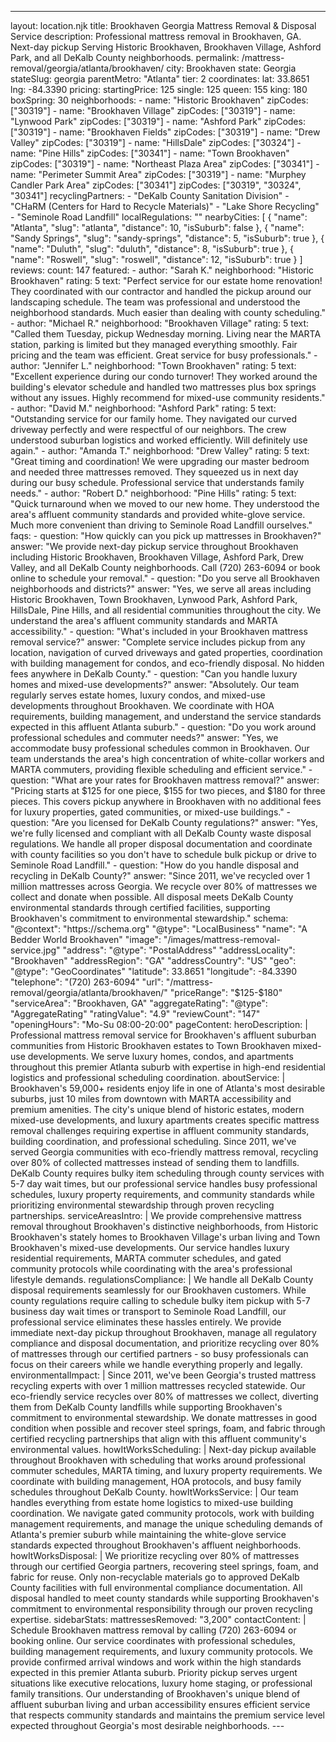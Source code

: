 ---
layout: location.njk
title: Brookhaven Georgia Mattress Removal & Disposal Service
description: Professional mattress removal in Brookhaven, GA. Next-day pickup Serving Historic Brookhaven, Brookhaven Village, Ashford Park, and all DeKalb County neighborhoods.
permalink: /mattress-removal/georgia/atlanta/brookhaven/
city: Brookhaven state: Georgia stateSlug: georgia parentMetro: "Atlanta" tier: 2 coordinates: lat: 33.8651 lng: -84.3390 pricing: startingPrice: 125 single: 125 queen: 155 king: 180 boxSpring: 30 neighborhoods: - name: "Historic Brookhaven" zipCodes: ["30319"] - name: "Brookhaven Village" zipCodes: ["30319"] - name: "Lynwood Park" zipCodes: ["30319"] - name: "Ashford Park" zipCodes: ["30319"] - name: "Brookhaven Fields" zipCodes: ["30319"] - name: "Drew Valley" zipCodes: ["30319"] - name: "HillsDale" zipCodes: ["30324"] - name: "Pine Hills" zipCodes: ["30341"] - name: "Town Brookhaven" zipCodes: ["30319"] - name: "Northeast Plaza Area" zipCodes: ["30341"] - name: "Perimeter Summit Area" zipCodes: ["30319"] - name: "Murphey Candler Park Area" zipCodes: ["30341"] zipCodes: ["30319", "30324", "30341"] recyclingPartners: - "DeKalb County Sanitation Division" - "CHaRM (Centers for Hard to Recycle Materials)" - "Lake Shore Recycling" - "Seminole Road Landfill" localRegulations: "" nearbyCities: [ { "name": "Atlanta", "slug": "atlanta", "distance": 10, "isSuburb": false }, { "name": "Sandy Springs", "slug": "sandy-springs", "distance": 5, "isSuburb": true }, { "name": "Duluth", "slug": "duluth", "distance": 8, "isSuburb": true }, { "name": "Roswell", "slug": "roswell", "distance": 12, "isSuburb": true } ] reviews: count: 147 featured: - author: "Sarah K." neighborhood: "Historic Brookhaven" rating: 5 text: "Perfect service for our estate home renovation! They coordinated with our contractor and handled the pickup around our landscaping schedule. The team was professional and understood the neighborhood standards. Much easier than dealing with county scheduling." - author: "Michael R." neighborhood: "Brookhaven Village" rating: 5 text: "Called them Tuesday, pickup Wednesday morning. Living near the MARTA station, parking is limited but they managed everything smoothly. Fair pricing and the team was efficient. Great service for busy professionals." - author: "Jennifer L." neighborhood: "Town Brookhaven" rating: 5 text: "Excellent experience during our condo turnover! They worked around the building's elevator schedule and handled two mattresses plus box springs without any issues. Highly recommend for mixed-use community residents." - author: "David M." neighborhood: "Ashford Park" rating: 5 text: "Outstanding service for our family home. They navigated our curved driveway perfectly and were respectful of our neighbors. The crew understood suburban logistics and worked efficiently. Will definitely use again." - author: "Amanda T." neighborhood: "Drew Valley" rating: 5 text: "Great timing and coordination! We were upgrading our master bedroom and needed three mattresses removed. They squeezed us in next day during our busy schedule. Professional service that understands family needs." - author: "Robert D." neighborhood: "Pine Hills" rating: 5 text: "Quick turnaround when we moved to our new home. They understood the area's affluent community standards and provided white-glove service. Much more convenient than driving to Seminole Road Landfill ourselves." faqs: - question: "How quickly can you pick up mattresses in Brookhaven?" answer: "We provide next-day pickup service throughout Brookhaven including Historic Brookhaven, Brookhaven Village, Ashford Park, Drew Valley, and all DeKalb County neighborhoods. Call (720) 263-6094 or book online to schedule your removal." - question: "Do you serve all Brookhaven neighborhoods and districts?" answer: "Yes, we serve all areas including Historic Brookhaven, Town Brookhaven, Lynwood Park, Ashford Park, HillsDale, Pine Hills, and all residential communities throughout the city. We understand the area's affluent community standards and MARTA accessibility." - question: "What's included in your Brookhaven mattress removal service?" answer: "Complete service includes pickup from any location, navigation of curved driveways and gated properties, coordination with building management for condos, and eco-friendly disposal. No hidden fees anywhere in DeKalb County." - question: "Can you handle luxury homes and mixed-use developments?" answer: "Absolutely. Our team regularly serves estate homes, luxury condos, and mixed-use developments throughout Brookhaven. We coordinate with HOA requirements, building management, and understand the service standards expected in this affluent Atlanta suburb." - question: "Do you work around professional schedules and commuter needs?" answer: "Yes, we accommodate busy professional schedules common in Brookhaven. Our team understands the area's high concentration of white-collar workers and MARTA commuters, providing flexible scheduling and efficient service." - question: "What are your rates for Brookhaven mattress removal?" answer: "Pricing starts at $125 for one piece, $155 for two pieces, and $180 for three pieces. This covers pickup anywhere in Brookhaven with no additional fees for luxury properties, gated communities, or mixed-use buildings." - question: "Are you licensed for DeKalb County regulations?" answer: "Yes, we're fully licensed and compliant with all DeKalb County waste disposal regulations. We handle all proper disposal documentation and coordinate with county facilities so you don't have to schedule bulk pickup or drive to Seminole Road Landfill." - question: "How do you handle disposal and recycling in DeKalb County?" answer: "Since 2011, we've recycled over 1 million mattresses across Georgia. We recycle over 80% of mattresses we collect and donate when possible. All disposal meets DeKalb County environmental standards through certified facilities, supporting Brookhaven's commitment to environmental stewardship." schema: "@context": "https://schema.org" "@type": "LocalBusiness" "name": "A Bedder World Brookhaven" "image": "/images/mattress-removal-service.jpg" "address": "@type": "PostalAddress" "addressLocality": "Brookhaven" "addressRegion": "GA" "addressCountry": "US" "geo": "@type": "GeoCoordinates" "latitude": 33.8651 "longitude": -84.3390 "telephone": "(720) 263-6094" "url": "/mattress-removal/georgia/atlanta/brookhaven/" "priceRange": "$125-$180" "serviceArea": "Brookhaven, GA" "aggregateRating": "@type": "AggregateRating" "ratingValue": "4.9" "reviewCount": "147" "openingHours": "Mo-Su 08:00-20:00" pageContent: heroDescription: | Professional mattress removal service for Brookhaven's affluent suburban communities from Historic Brookhaven estates to Town Brookhaven mixed-use developments. We serve luxury homes, condos, and apartments throughout this premier Atlanta suburb with expertise in high-end residential logistics and professional scheduling coordination. aboutService: | Brookhaven's 59,000+ residents enjoy life in one of Atlanta's most desirable suburbs, just 10 miles from downtown with MARTA accessibility and premium amenities. The city's unique blend of historic estates, modern mixed-use developments, and luxury apartments creates specific mattress removal challenges requiring expertise in affluent community standards, building coordination, and professional scheduling. Since 2011, we've served Georgia communities with eco-friendly mattress removal, recycling over 80% of collected mattresses instead of sending them to landfills. DeKalb County requires bulky item scheduling through county services with 5-7 day wait times, but our professional service handles busy professional schedules, luxury property requirements, and community standards while prioritizing environmental stewardship through proven recycling partnerships. serviceAreasIntro: | We provide comprehensive mattress removal throughout Brookhaven's distinctive neighborhoods, from Historic Brookhaven's stately homes to Brookhaven Village's urban living and Town Brookhaven's mixed-use developments. Our service handles luxury residential requirements, MARTA commuter schedules, and gated community protocols while coordinating with the area's professional lifestyle demands. regulationsCompliance: | We handle all DeKalb County disposal requirements seamlessly for our Brookhaven customers. While county regulations require calling to schedule bulky item pickup with 5-7 business day wait times or transport to Seminole Road Landfill, our professional service eliminates these hassles entirely. We provide immediate next-day pickup throughout Brookhaven, manage all regulatory compliance and disposal documentation, and prioritize recycling over 80% of mattresses through our certified partners - so busy professionals can focus on their careers while we handle everything properly and legally. environmentalImpact: | Since 2011, we've been Georgia's trusted mattress recycling experts with over 1 million mattresses recycled statewide. Our eco-friendly service recycles over 80% of mattresses we collect, diverting them from DeKalb County landfills while supporting Brookhaven's commitment to environmental stewardship. We donate mattresses in good condition when possible and recover steel springs, foam, and fabric through certified recycling partnerships that align with this affluent community's environmental values. howItWorksScheduling: | Next-day pickup available throughout Brookhaven with scheduling that works around professional commuter schedules, MARTA timing, and luxury property requirements. We coordinate with building management, HOA protocols, and busy family schedules throughout DeKalb County. howItWorksService: | Our team handles everything from estate home logistics to mixed-use building coordination. We navigate gated community protocols, work with building management requirements, and manage the unique scheduling demands of Atlanta's premier suburb while maintaining the white-glove service standards expected throughout Brookhaven's affluent neighborhoods. howItWorksDisposal: | We prioritize recycling over 80% of mattresses through our certified Georgia partners, recovering steel springs, foam, and fabric for reuse. Only non-recyclable materials go to approved DeKalb County facilities with full environmental compliance documentation. All disposal handled to meet county standards while supporting Brookhaven's commitment to environmental responsibility through our proven recycling expertise. sidebarStats: mattressesRemoved: "3,200" contactContent: | Schedule Brookhaven mattress removal by calling (720) 263-6094 or booking online. Our service coordinates with professional schedules, building management requirements, and luxury community protocols. We provide confirmed arrival windows and work within the high standards expected in this premier Atlanta suburb. Priority pickup serves urgent situations like executive relocations, luxury home staging, or professional family transitions. Our understanding of Brookhaven's unique blend of affluent suburban living and urban accessibility ensures efficient service that respects community standards and maintains the premium service level expected throughout Georgia's most desirable neighborhoods. ---